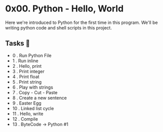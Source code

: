 # 0x00. Python - Hello, World

Here we're introduced to Python for the first time in this program. We'll be writing python code and shell scripts in this project.

## Tasks 📃

- 0 . Run Python File
- 1 . Run inline
- 2 . Hello, print
- 3 . Print integer
- 4 . Print float
- 5 . Print string
- 6 . Play with strings
- 7 . Copy - Cut - Paste
- 8 . Create a new sentence
- 9 . Easter Egg
- 10 . Linked list cycle
- 11 . Hello, write
- 12 . Compile
- 13 . ByteCode -> Python #1 
